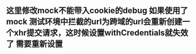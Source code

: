 ﻿## 这里修改mock不能带入cookie的debug 如果使用了 mock 测试环境中拦截的url为跨域的url会重新创建一个xhr提交请求，这时候设置withCredentials就失效了 需要重新设置